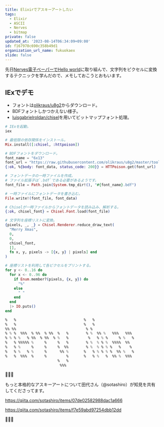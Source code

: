 ```yaml
---
title: Elixirでアスキーアートしたい
tags:
  - Elixir
  - ASCII
  - Nerves
  - bitmap
private: false
updated_at: '2023-08-14T06:34:09+09:00'
id: f167978c690c358b49d1
organization_url_name: fukuokaex
slide: false
---
```

先日[Nerves電子ペーパーでHello world](https://qiita.com/mnishiguchi/items/f709d6c211cf41078f2f)に取り組んで、文字列をピクセルに変換するテクニックを学んだので、メモしておこうとおもいます。

## IExでデモ

- フォントは[olikraus/u8g2](https://github.com/olikraus/u8g2/tree/master/tools/font/bdf)からダウンロード。
- BDFフォントしかつかえない様子。
- [luisgabrielroldan/chisel](https://github.com/luisgabrielroldan/chisel)を用いてビットマップフォント処理。

```elixir
# IExを起動。
iex

# 最低限の依存関係をインストール。
Mix.install([:chisel, :httpoison])

# BDFフォントをダウンロード。
font_name = "6x13"
font_url = "https://raw.githubusercontent.com/olikraus/u8g2/master/tools/font/bdf/#{font_name}.bdf"
{:ok, %{body: font_data, status_code: 200}} = HTTPoison.get(font_url)

# フォントデータの一時ファイルを作成。
# ファイル拡張子は`.bdf`である必要があるようです。
font_file = Path.join(System.tmp_dir!(), "#{font_name}.bdf")

# 一時ファイルにフォントデータを書き込む。
File.write!(font_file, font_data)

# Chiselが一時ファイルからフォントデータを読み込み、解析する。
{:ok, chisel_font} = Chisel.Font.load(font_file)

# 文字列を座標リストに変換。
{pixels, _, _} = Chisel.Renderer.reduce_draw_text(
  "Merry Xmas",
  0,
  0,
  chisel_font,
  [],
  fn x, y, pixels -> [{x, y} | pixels] end
)

# 座標リストを利用して各ピクセルをプリントする。
for y <- 0..16 do
  for x <- 0..96 do
    if Enum.member?(pixels, {x, y}) do
      "%"
    else
      " "
    end
  end
  |> IO.puts()
end

%   %                               %   %
%   %                               %   %
%% %%                                % %
% % %  %%%  % %%  % %%  %   %        % %  %% %   %%%   %%%
% % % %   % %%  % %%  % %   %         %   % % %     % %   %
%   % %%%%% %     %     %   %        % %  % % %  %%%%  %%
%   % %     %     %     %  %%        % %  % % % %   %    %
%   % %   % %     %      %% %       %   % % % % %  %% %   %
%   %  %%%  %     %         %       %   % %   %  %% %  %%%
                        %   %
                         %%%
```

:tada::tada::tada:

もっと本格的なアスキーアートについて田代さん（@sotashiro）が知見を共有してくださってます。

https://qiita.com/sotashiro/items/07de02582988dac1a666

https://qiita.com/sotashiro/items/f7e59abd97254dbb12dd

:tada::tada::tada:

